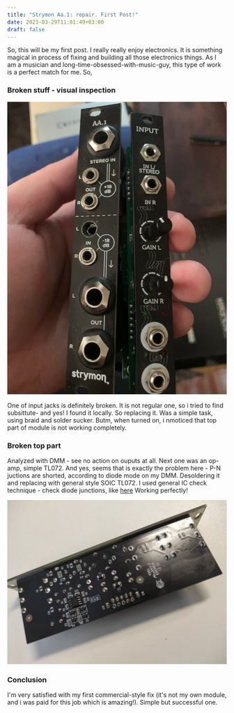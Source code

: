 ```yaml
---
title: "Strymon Aa.1: repair. First Post!"
date: 2023-03-29T11:01:49+03:00
draft: false
---
```


So, this will be my first post. I really really enjoy electronics. It is something magical in process of fixing and building all those electronics things. As I am a musician and long-time-obsessed-with-music-guy, this type of work is a perfect match for me. So,

### Broken stuff - visual inspection

![Broken](aa1-1.jpeg)

One of input jacks is definitely broken. It is not regular one,  so i tried to find subsittute- and yes! I found it locally. So replacing it.
Was a simple task, using braid and solder sucker. Butm, when turned on, i nmoticed that top part of module is not working completely. 

### Broken top part

Analyzed with DMM - see no action on ouputs at all. Next one was an op-amp, simple TL072. And yes, seems that is exactly the problem here - P-N juctions are shorted, according to diode mode on my DMM. Desoldering it and replacing with general style SOIC TL072. 
I used general IC check technique - check diode junctions, like [here](https://www.youtube.com/watch?v=cGRPBV-_ZQc)
Working perfectly!

![PCB](aa1-2.jpeg)

### Conclusion

I'm very satisfied with my first commercial-style fix (it's not my own module, and i was paid for this job which is amazing!). Simple but successful one.
